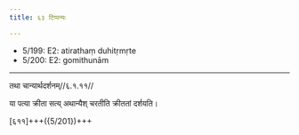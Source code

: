 ```yaml
---
title: ६३ टिप्पन्यः

---
```

- 5/199: E2: atirathaṃ duhitṛmṛte
- 5/200: E2: gomithunām

____________________________________________


तथा चान्यार्थदर्शनम्//६.१.११//

या पत्या क्रीता सत्य् अथान्यैश् चरतीति क्रीततां दर्शयति।

[६११]+++({5/201})+++
